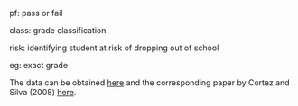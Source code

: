 pf: pass or fail

class: grade classification

risk: identifying student at risk of dropping out of school

eg: exact grade

The data can be obtained [here](https://archive.ics.uci.edu/ml/datasets/student+performance) and the corresponding paper by Cortez and Silva (2008) [here](http://www3.dsi.uminho.pt/pcortez/student.pdf).





